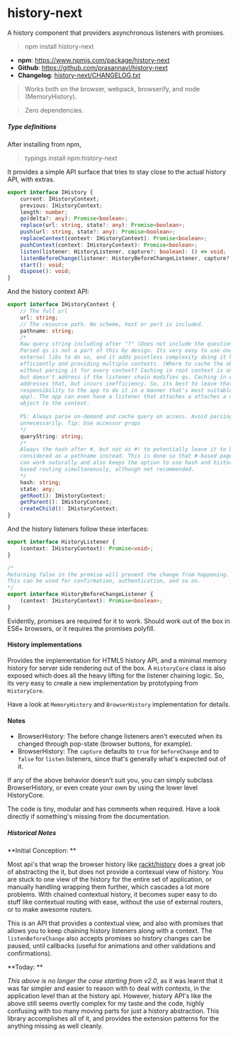 # history-next

A history component that providers asynchronous listeners with promises.

> npm install history-next


- **npm**: https://www.npmjs.com/package/history-next
- **Github**: https://github.com/prasannavl/history-next
- **Changelog**: [history-next/CHANGELOG.txt](https://raw.githubusercontent.com/prasannavl/history-next/master/CHANGELOG.txt)

> Works both on the browser, webpack, browserify, and node (MemoryHistory).

> Zero dependencies.

##### Type definitions

After installing from npm,

> typings install npm:history-next

It provides a simple API surface that tries to stay close to the actual history API, with extras.

```typescript
export interface IHistory {
    current: IHistoryContext;
    previous: IHistoryContext;
    length: number;
    go(delta?: any): Promise<boolean>;
    replace(url: string, state?: any): Promise<boolean>;
    push(url: string, state?: any): Promise<boolean>;
    replaceContext(context: IHistoryContext): Promise<boolean>;
    pushContext(context: IHistoryContext): Promise<boolean>;
    listen(listener: HistoryListener, capture?: boolean): () => void;
    listenBeforeChange(listener: HistoryBeforeChangeListener, capture?: boolean): () => void;
    start(): void;
    dispose(): void;
}
```

And the history context API: 

```typescript
export interface IHistoryContext {
    // The full url
    url: string;
    // The resource path. No scheme, host or port is included.
    pathname: string;
    /*
    Raw query string including after "?" (Does not include the question mark). 
    Parsed qs is not a part of this by design. Its very easy to use one of the
    external libs to do so, and it adds pointless complexity doing it here 
    efficiently and providing multiple contexts. (Where to cache the object 
    without parsing it for every context? Caching in root context is one way,
    but doesn't address if the listener chain modifies qs. Caching in each ctx
    addresses that, but incurs inefficiency. So, its best to leave that 
    responsibility to the app to do it in a manner that's most suitable for the
    app). The app can even have a listener that attaches a attaches a query 
    object to the context. 
    
    PS: Always parse on-demand and cache query on access. Avoid parsing it
    unnecessarily. Tip: Use accessor props
    */
    queryString: string;
    /*
    Always the hash after #, but not as #! to potentially leave it to be 
    considered as a pathname instead. This is done so that #-based page links 
    can work naturally and also keeps the option to use hash and history api 
    based routing simultaneously, although not recommended.
    */
    hash: string;
    state: any;
    getRoot(): IHistoryContext;
    getParent(): IHistoryContext;
    createChild(): IHistoryContext;
}
```

And the history listeners follow these interfaces:

```typescript
export interface HistoryListener {
    (context: IHistoryContext): Promise<void>;
}

/*
Returning false in the promise will prevent the change from happening.
This can be used for confirmation, authentication, and so on.
*/
export interface HistoryBeforeChangeListener {
    (context: IHistoryContext): Promise<boolean>;
}
```

Evidently, promises are required for it to work. Should work out of the box in ES6+ browsers, or it requires the promises polyfill. 

#### History implementations

Provides the implementation for HTML5 history API, and a minimal memory history for server side rendering out of the box.
A `HistoryCore` class is also exposed which does all the heavy lifting for the listener chaining logic. So, its very easy to create a new implementation by prototyping from `HistoryCore`.

Have a look at `MemoryHistory` and `BrowserHistory` implementation for details.

#### Notes

- BrowserHistory: The before change listeners aren't executed when its changed through pop-state (browser buttons, for example).
- BrowserHistory: The `capture` defaults to `true` for `beforeChange` and to `false` for `listen` listeners, since that's
  generally what's expected out of it.

If any of the above behavior doesn't suit you, you can simply subclass BrowserHistory, or even create your own by using the 
lower level HistoryCore.

The code is tiny, modular and has comments when required. Have a look directly if something's missing from the documentation.

##### Historical Notes

**Initial Conception: **

Most api's that wrap the browser history like [rackt/history](https://github.com/rackt/history) does a great job of abstracting the it, but does not provide a contexual view of history. You are stuck to one view of the history for the entire set of application, or manually handling wrapping them further, which cascades a lot more problems. With chained contextual history, it becomes super easy to do stuff like contextual routing with ease, without the use of external routers, or to make awesome routers. 

This is an API that provides a contextual view, and also with promises that allows you to keep chaining history listeners along with a context. The `listenBeforeChange` also accepts promises so history changes can be paused, until callbacks (useful for animations and other validations and confirmations). 

**Today: **

*This above is no longer the case starting from v2.0*, as it was learnt that it was far simpler and easier to reason with to deal with contexts, in the application level than at the history api. However, history API's like the above still seems overtly complex for my taste and the code, highly confusing with too many moving parts for just a history abstraction. This library accomplishes all of it, and provides the extension patterns for the anything missing as well cleanly.
